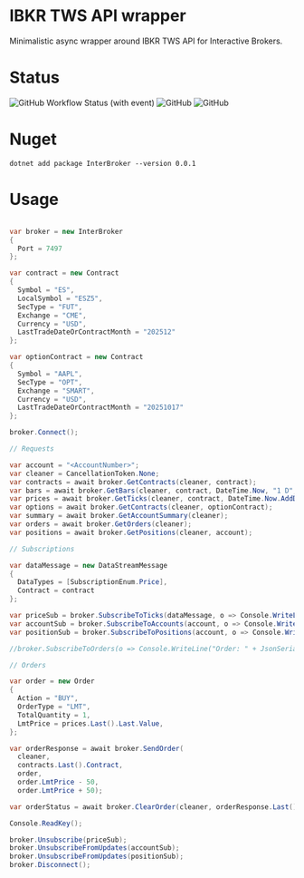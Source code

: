 # IBKR TWS API wrapper

Minimalistic async wrapper around IBKR TWS API for Interactive Brokers.

# Status 

![GitHub Workflow Status (with event)](https://img.shields.io/github/actions/workflow/status/Indemos/Terminal/dotnet.yml?event=push)
![GitHub](https://img.shields.io/github/license/Indemos/Terminal)
![GitHub](https://img.shields.io/badge/system-Windows%20%7C%20Linux%20%7C%20Mac-blue)

# Nuget 

`dotnet add package InterBroker --version 0.0.1`

# Usage 

```C#

var broker = new InterBroker
{
  Port = 7497
};

var contract = new Contract
{
  Symbol = "ES",
  LocalSymbol = "ESZ5",
  SecType = "FUT",
  Exchange = "CME",
  Currency = "USD",
  LastTradeDateOrContractMonth = "202512"
};

var optionContract = new Contract
{
  Symbol = "AAPL",
  SecType = "OPT",
  Exchange = "SMART",
  Currency = "USD",
  LastTradeDateOrContractMonth = "20251017"
};

broker.Connect();

// Requests

var account = "<AccountNumber>";
var cleaner = CancellationToken.None;
var contracts = await broker.GetContracts(cleaner, contract);
var bars = await broker.GetBars(cleaner, contract, DateTime.Now, "1 D", "1 min", "MIDPOINT");
var prices = await broker.GetTicks(cleaner, contract, DateTime.Now.AddDays(-5), DateTime.Now, "BID_ASK", 100);
var options = await broker.GetContracts(cleaner, optionContract);
var summary = await broker.GetAccountSummary(cleaner);
var orders = await broker.GetOrders(cleaner);
var positions = await broker.GetPositions(cleaner, account);

// Subscriptions

var dataMessage = new DataStreamMessage
{
  DataTypes = [SubscriptionEnum.Price],
  Contract = contract
};

var priceSub = broker.SubscribeToTicks(dataMessage, o => Console.WriteLine("Price: " + JsonSerializer.Serialize(o)));
var accountSub = broker.SubscribeToAccounts(account, o => Console.WriteLine("Account: " + JsonSerializer.Serialize(o)));
var positionSub = broker.SubscribeToPositions(account, o => Console.WriteLine("Position: " + JsonSerializer.Serialize(o)));

//broker.SubscribeToOrders(o => Console.WriteLine("Order: " + JsonSerializer.Serialize(o)));

// Orders

var order = new Order
{
  Action = "BUY",
  OrderType = "LMT",
  TotalQuantity = 1,
  LmtPrice = prices.Last().Last.Value,
};

var orderResponse = await broker.SendOrder(
  cleaner,
  contracts.Last().Contract,
  order,
  order.LmtPrice - 50,
  order.LmtPrice + 50);

var orderStatus = await broker.ClearOrder(cleaner, orderResponse.Last().OrderId);

Console.ReadKey();

broker.Unsubscribe(priceSub);
broker.UnsubscribeFromUpdates(accountSub);
broker.UnsubscribeFromUpdates(positionSub);
broker.Disconnect();

```